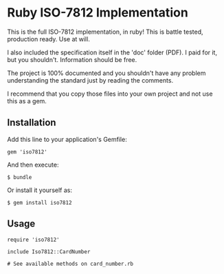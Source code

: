 # Ruby ISO-7812 Implementation

This is the full ISO-7812 implementation, in ruby! This is battle tested, production ready. Use at will.

I also included the specification itself in the 'doc' folder (PDF). I paid for it, but you shouldn't. Information should be free.

The project is 100% documented and you shouldn't have any problem understanding the standard just by reading the comments.

I recommend that you copy those files into your own project and not use this as a gem. 

## Installation

Add this line to your application's Gemfile:

    gem 'iso7812'

And then execute:

    $ bundle

Or install it yourself as:

    $ gem install iso7812

## Usage

	require 'iso7812'

	include Iso7812::CardNumber

	# See available methods on card_number.rb
